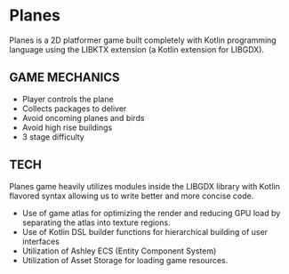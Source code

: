 # Planes

Planes is a 2D platformer game built completely with Kotlin programming language using the LIBKTX extension (a Kotlin extension for LIBGDX).

## GAME MECHANICS

-  Player controls the plane
-  Collects packages to deliver
-  Avoid oncoming planes and birds
-  Avoid high rise buildings
-  3 stage difficulty

## TECH

Planes game heavily utilizes modules inside the LIBGDX library with Kotlin flavored syntax allowing us to write better and more concise code.

- Use of game atlas for optimizing the render and reducing GPU load by separating the atlas into texture regions.
- Use of Kotlin DSL builder functions for hierarchical building of user interfaces
- Utilization of Ashley ECS (Entity Component System)
- Utilization of Asset Storage for loading game resources.

